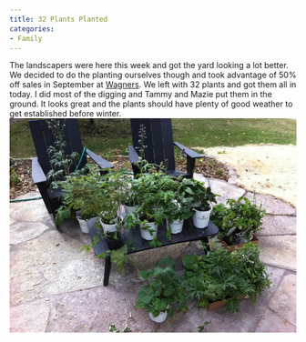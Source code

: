 ```yaml
---
title: 32 Plants Planted
categories:
- Family
---
```


The landscapers were here this week and got the yard looking a lot better. We decided to do the planting ourselves though and took advantage of 50% off sales in September at [Wagners](http://wagners.biz/). We left with 32 plants and got them all in today. I did most of the digging and Tammy and Mazie put them in the ground. It looks great and the plants should have plenty of good weather to get established before winter.
[![](/assets/posts/2011/32-Plants-for-Yard.jpg)](http://thingelstad.com/s/32-plants-planted/32-plants-for-yard/img)
